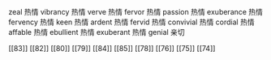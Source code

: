 




zeal 热情
vibrancy 热情
verve 热情
fervor 热情
passion 热情
exuberance 热情
fervency 热情
keen 热情
ardent 热情
fervid 热情
convivial 热情
cordial 热情
affable 热情
ebullient 热情
exuberant 热情
genial 亲切

[[83]]
[[82]]
[[80]]
[[79]]
[[84]]
[[85]]
[[78]]
[[76]]
[[75]]
[[74]]